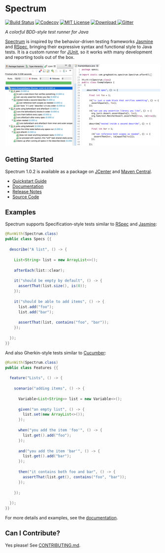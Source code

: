 Spectrum
========

[![Build Status](https://img.shields.io/travis/greghaskins/spectrum.svg)](https://travis-ci.org/greghaskins/spectrum) [![Codecov](https://img.shields.io/codecov/c/github/greghaskins/spectrum.svg)](https://codecov.io/gh/greghaskins/spectrum) [![MIT License](https://img.shields.io/badge/license-MIT-blue.svg)](LICENSE) [![Download](https://api.bintray.com/packages/greghaskins/maven/Spectrum/images/download.svg) ](https://bintray.com/greghaskins/maven/Spectrum/_latestVersion) [![Gitter](https://img.shields.io/gitter/room/greghaskins/spectrum.svg)](https://gitter.im/greghaskins/spectrum)

*A colorful BDD-style test runner for Java*

[Spectrum](https://github.com/greghaskins/spectrum) is inspired by the behavior-driven testing frameworks [Jasmine](https://jasmine.github.io/) and [RSpec](http://rspec.info/), bringing their expressive syntax and functional style to Java tests. It is a custom runner for [JUnit](http://junit.org/), so it works with many development and reporting tools out of the box.

![Spectrum with Eclipse via JUnit](junit-screenshot.png)

<!---freshmark main
output = input.replace(/\b\d+\.\d+\.\d+\b/g, '{{stableVersion}}');
-->

## Getting Started

Spectrum 1.0.2 is available as a package on [JCenter](https://bintray.com/greghaskins/maven/Spectrum/view) and [Maven Central](https://search.maven.org/#search%7Cga%7C1%7Cg%3A%22com.greghaskins%22%20AND%20a%3A%22spectrum%22).

- [Quickstart Guide](https://github.com/greghaskins/spectrum/tree/1.0.2/docs/QuickstartWalkthrough.md)
- [Documentation](https://github.com/greghaskins/spectrum/tree/1.0.2/docs)
- [Release Notes](https://github.com/greghaskins/spectrum/releases)
- [Source Code](https://github.com/greghaskins/spectrum/tree/1.0.2)

## Examples

Spectrum supports Specification-style tests similar to [RSpec](http://rspec.info/) and [Jasmine](https://jasmine.github.io/):

```java
@RunWith(Spectrum.class)
public class Specs {{

  describe("A list", () -> {

    List<String> list = new ArrayList<>();

    afterEach(list::clear);

    it("should be empty by default", () -> {
      assertThat(list.size(), is(0));
    });

    it("should be able to add items", () -> {
      list.add("foo");
      list.add("bar");

      assertThat(list, contains("foo", "bar"));
    });

  });
}}
```

And also Gherkin-style tests similar to [Cucumber](https://cucumber.io/docs/reference):

```java
@RunWith(Spectrum.class)
public class Features {{

  feature("Lists", () -> {

    scenario("adding items", () -> {

      Variable<List<String>> list = new Variable<>();

      given("an empty list", () -> {
        list.set(new ArrayList<>());
      });

      when("you add the item 'foo'", () -> {
        list.get().add("foo");
      });

      and("you add the item 'bar'", () -> {
        list.get().add("bar");
      });

      then("it contains both foo and bar", () -> {
        assertThat(list.get(), contains("foo", "bar"));
      });

    });

  });
}}
```

For more details and examples, see the [documentation](https://github.com/greghaskins/spectrum/tree/1.0.2/docs).

## Can I Contribute?

Yes please! See [CONTRIBUTING.md](./CONTRIBUTING.md).

<!---freshmark /main -->
